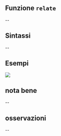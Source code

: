 ## Funzione `relate`

--

## Sintassi

--

## Esempi

<img src="/img/geometria/xxx/relate1.png">

## nota bene

--

## osservazioni

--